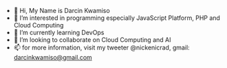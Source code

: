 - 👋 Hi, My Name is Darcin Kwamiso
- 👀 I’m interested in programming especially JavaScript Platform, PHP and Cloud Computing
- 🌱 I’m currently learning DevOps
- 💞️ I’m looking to collaborate on Cloud Computing and AI
- 📫 for more information, visit my tweeter @nickenicrad, gmail: darcinkwamiso@gmail.com

<!---
NickeNicrad/NickeNicrad is a ✨ special ✨ repository because its `README.md` (this file) appears on your GitHub profile.
You can click the Preview link to take a look at your changes.
--->
